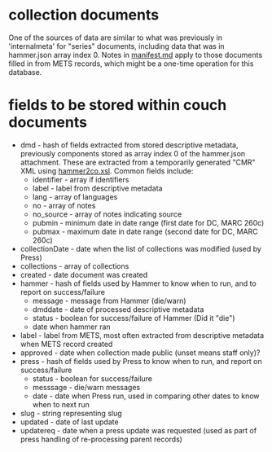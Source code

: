 # collection documents

One of the sources of data are similar to what was previously in 'internalmeta' for "series" documents, including data that was in hammer.json array index 0.
Notes in [manifest.md](manifest.md) apply to those documents filled in from METS records, which might be a one-time operation for this database.


# fields to be stored within couch documents

* dmd - hash of fields extracted from stored descriptive metadata, previously components stored as array index 0 of the hammer.json attachment. These are extracted from a temporarily generated "CMR" XML using [hammer2co.xsl](https://github.com/crkn-rcdr/CIHM-METS-parse/blob/master/lib/CIHM/METS/resource/xsl/hammer2co.xsl).  Common fields include:
  * identifier - array if identifiers
  * label - label from descriptive metadata
  * lang - array of languages
  * no - array of notes
  * no_source - array of notes indicating source
  * pubmin - minimum date in date range (first date for DC, MARC 260c)
  * pubmax - maximum date in date range (second date for DC, MARC 260c)
* collectionDate - date when the list of collections was modified (used by Press)
* collections - array of collections
* created - date document was created
* hammer - hash of fields used by Hammer to know when to run, and to report on success/failure
  * message - message from Hammer (die/warn)
  * dmddate - date of processed descriptive metadata
  * status - boolean for success/failure of Hammer (Did it "die")
  * date when hammer ran
* label - label from METS, most often extracted from descriptive metadata when METS record created
* approved - date when collection made public (unset means staff only)?
* press - hash of fields used by Press to know when to run, and report on success/failure
  * status - boolean for success/failure
  * messsage - die/warn messages
  * date - date when Press run, used in comparing other dates to know when to next run
* slug - string representing slug
* updated - date of last update
* updatereq - date when a press update was requested (used as part of press handling of re-processing parent records)


